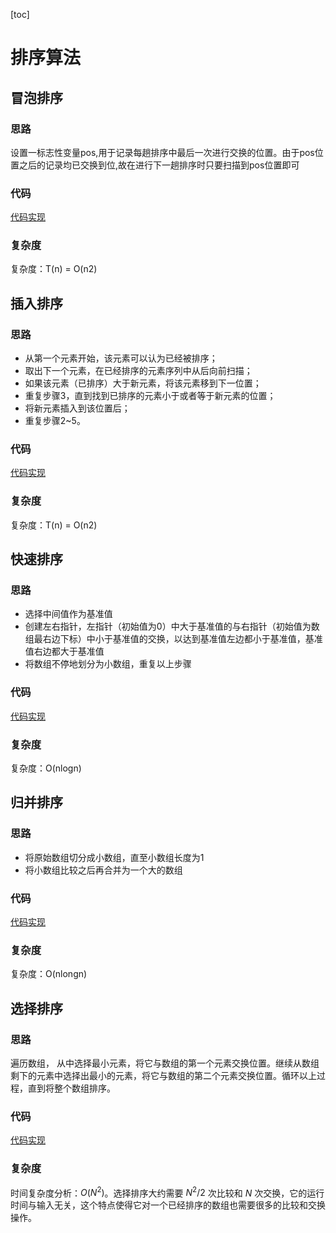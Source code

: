 [toc]

# 排序算法

## 冒泡排序

### 思路
设置一标志性变量pos,用于记录每趟排序中最后一次进行交换的位置。由于pos位置之后的记录均已交换到位,故在进行下一趟排序时只要扫描到pos位置即可
### 代码
[代码实现](bubbleSort/main.go)
### 复杂度
复杂度：T(n) = O(n2)

## 插入排序

### 思路

- 从第一个元素开始，该元素可以认为已经被排序；
- 取出下一个元素，在已经排序的元素序列中从后向前扫描；
- 如果该元素（已排序）大于新元素，将该元素移到下一位置；
- 重复步骤3，直到找到已排序的元素小于或者等于新元素的位置；
- 将新元素插入到该位置后；
- 重复步骤2~5。

### 代码
[代码实现](insertSort/main.go)

### 复杂度
复杂度：T(n) = O(n2)

## 快速排序

### 思路
- 选择中间值作为基准值
- 创建左右指针，左指针（初始值为0）中大于基准值的与右指针（初始值为数组最右边下标）中小于基准值的交换，以达到基准值左边都小于基准值，基准值右边都大于基准值
- 将数组不停地划分为小数组，重复以上步骤

### 代码
[代码实现](quickSort/main.go)

### 复杂度
复杂度：O(nlogn)

## 归并排序

### 思路
- 将原始数组切分成小数组，直至小数组长度为1
- 将小数组比较之后再合并为一个大的数组

### 代码
[代码实现](mergeSort/main.go)

### 复杂度

复杂度：O(nlongn)

## 选择排序
### 思路

遍历数组， 从中选择最小元素，将它与数组的第一个元素交换位置。继续从数组剩下的元素中选择出最小的元素，将它与数组的第二个元素交换位置。循环以上过程，直到将整个数组排序。

### 代码
[代码实现](selectionSort/main.go)

### 复杂度
时间复杂度分析：$O(N^{2})$。选择排序大约需要 $N^{2}/2$ 次比较和 $N$ 次交换，它的运行时间与输入无关，这个特点使得它对一个已经排序的数组也需要很多的比较和交换操作。